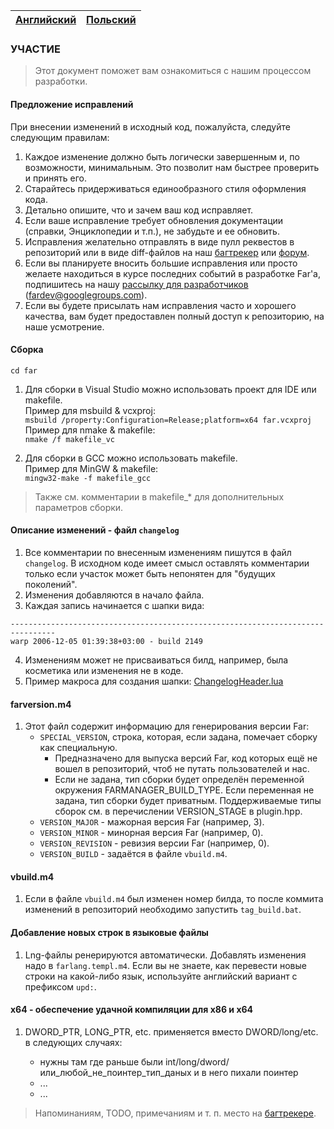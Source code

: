 |[Английский](CONTRIBUTING.md)|[Польский](CONTRIBUTING-PL.md)|
|-|-|

### УЧАСТИЕ

> Этот документ поможет вам ознакомиться с нашим процессом разработки.

#### Предложение исправлений

При внесении изменений в исходный код, пожалуйста, следуйте следующим правилам:

1. Каждое изменение должно быть логически завершенным и, по возможности,
   минимальным. Это позволит нам быстрее проверить и принять его.
2. Старайтесь придерживаться единообразного стиля оформления кода.
3. Детально опишите, что и зачем ваш код исправляет.
4. Если ваше исправление требует обновления документации (справки,
   Энциклопедии и т.п.), не забудьте и ее обновить.
5. Исправления желательно отправлять в виде пулл реквестов в репозиторий
   или в виде diff-файлов на наш [багтрекер](https://bugs.farmanager.com)
   или [форум](https://forum.farmanager.com/viewforum.php?f=54).
6. Если вы планируете вносить большие исправления или просто желаете находиться
   в курсе последних событий в разработке Far'а, подпишитесь на нашу
   [рассылку для разработчиков](https://groups.google.com/group/fardev) (<fardev@googlegroups.com>).
7. Если вы будете присылать нам исправления часто и хорошего качества,
   вам будет предоставлен полный доступ к репозиторию, на наше усмотрение.


#### Сборка

```
cd far
```

1. Для сборки в Visual Studio можно использовать проект для IDE или makefile.<br/>
   Пример для msbuild & vcxproj:<br/>
   `msbuild /property:Configuration=Release;platform=x64 far.vcxproj`<br/>
   Пример для nmake & makefile:<br/>
   `nmake /f makefile_vc`

2. Для сборки в GCC можно использовать makefile.<br/>
   Пример для MinGW & makefile:<br/>
   `mingw32-make -f makefile_gcc`

> Также см. комментарии в makefile_* для дополнительных параметров сборки.


#### Описание изменений - файл `changelog`

1. Все комментарии по внесенным изменениям пишутся в файл `changelog`.
   В исходном коде имеет смысл оставлять комментарии только если участок
   может быть непонятен для "будущих поколений".
2. Изменения добавляются в начало файла.
3. Каждая запись начинается с шапки вида:
```
--------------------------------------------------------------------------------
warp 2006-12-05 01:39:38+03:00 - build 2149
```
4. Изменениям может не присваиваться билд, например, была косметика или
   изменения не в коде.
5. Пример макроса для создания шапки: [ChangelogHeader.lua](./misc/changelog/ChangelogHeader.lua)

#### farversion.m4

1. Этот файл содержит информацию для генерирования версии Far:
   * `SPECIAL_VERSION`, строка, которая, если задана, помечает сборку как специальную.
      - Предназначено для выпуска версий Far, код которых
        ещё не вошел в репозиторий, чтоб не путать пользователей и нас.
      - Если не задана, тип сборки будет определён переменной окружения FARMANAGER_BUILD_TYPE.
        Если переменная не задана, тип сборки будет приватным.
        Поддерживаемые типы сборок см. в перечислении VERSION_STAGE в plugin.hpp.
   * `VERSION_MAJOR` - мажорная версия Far (например, 3).
   * `VERSION_MINOR` - минорная версия Far (например, 0).
   * `VERSION_REVISION` - ревизия версии Far (например, 0).
   * `VERSION_BUILD` - задаётся в файле `vbuild.m4`.


#### vbuild.m4

1. Если в файле `vbuild.m4` был изменен номер билда, то после коммита
   изменений в репозиторий необходимо запустить `tag_build.bat`.


#### Добавление новых строк в языковые файлы

1. Lng-файлы ренерируются автоматически.
   Добавлять изменения надо в `farlang.templ.m4`.
   Если вы не знаете, как перевести новые строки на какой-либо язык,
   используйте английский вариант с префиксом `upd:`.


#### x64 - обеспечение удачной компиляции для x86 и x64

1. DWORD_PTR, LONG_PTR, etc. применяется вместо DWORD/long/etc. в следующих
   случаях:

   - нужны там где раньше были int/long/dword/или_любой_не_поинтер_тип_даных
      и в него пихали поинтер
   - ...
   - ...


> Напоминаниям, TODO, примечаниям и т. п. место на [багтрекере](https://bugs.farmanager.com).
